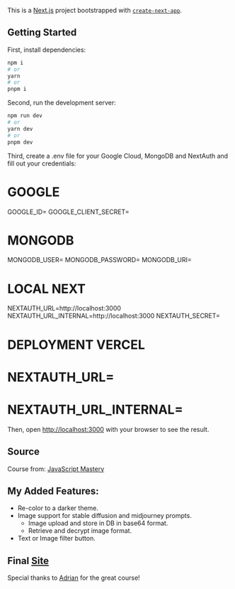 This is a [Next.js](https://nextjs.org/) project bootstrapped with [`create-next-app`](https://github.com/vercel/next.js/tree/canary/packages/create-next-app).

## Getting Started

First, install dependencies:

```bash
npm i
# or
yarn
# or
pnpm i
```

Second, run the development server:

```bash
npm run dev
# or
yarn dev
# or
pnpm dev
```

Third, create a .env file for your Google Cloud, MongoDB and NextAuth and fill out your credentials:

# GOOGLE 
GOOGLE_ID=
GOOGLE_CLIENT_SECRET=

# MONGODB 
MONGODB_USER=
MONGODB_PASSWORD=
MONGODB_URI=

# LOCAL NEXT
NEXTAUTH_URL=http://localhost:3000
NEXTAUTH_URL_INTERNAL=http://localhost:3000
NEXTAUTH_SECRET=

# DEPLOYMENT VERCEL
# NEXTAUTH_URL=
# NEXTAUTH_URL_INTERNAL=  


Then, open [http://localhost:3000](http://localhost:3000) with your browser to see the result.

## Source

Course from: [JavaScript Mastery](https://www.youtube.com/watch?v=wm5gMKuwSYk&t=11502s&ab_channel=JavaScriptMastery)


## My Added Features:

- Re-color to a darker theme.
- Image support for stable diffusion and midjourney prompts.
    - Image upload and store in DB in base64 format.
    - Retrieve and decrypt image format.
- Text or Image filter button.



## Final [Site](https://promptopia-next-js-course.vercel.app)


Special thanks to [Adrian](https://github.com/adrianhajdin) for the great course!
